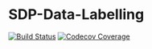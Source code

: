 # SDP-Data-Labelling

[![Build Status](https://www.travis-ci.com/faisal2754/SDP-Data-Labelling.svg?token=ewQWxQsoSGkegpyyZpRt&branch=main)](https://www.travis-ci.com/faisal2754/SDP-Data-Labelling)
[![Codecov Coverage](https://img.shields.io/codecov/c/github/faisal2754/SDP-Data-Labelling/&lt;main.svg?style=flat-square)](https://codecov.io/gh/faisal2754/SDP-Data-Labelling)
